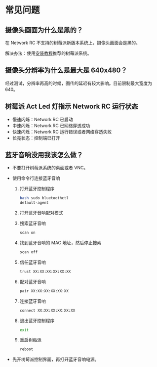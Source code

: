 # 常见问题

## 摄像头画面为什么是黑的？

在 Network RC 不支持的树莓派新版本系统上，摄像头画面会是黑的。

解决办法：使用[安装教程](./guide.md)推荐的树莓派系统。

## 摄像头分辨率为什么是最大是 640x480？

经过测试，分辨率再高的时候，图传的延迟有较大影响。目前限制最大宽度为 640。

## 树莓派 Act Led 灯指示 Network RC 运行状态

- 慢速闪烁：Network RC 已启动
- 中速闪烁：Network RC 已网络穿透成功
- 快速闪烁：Network RC 运行错误或者网络穿透失败
- 长亮状态：控制端已打开

## 蓝牙音响没用我该怎么做？

- 不要打开树莓派系统的桌面或者 VNC。
- 使用命令行连接蓝牙音响

  1.  打开蓝牙控制程序

      ```bash
      bash sudo bluetoothctl
      default-agent
      ```

  2.  打开蓝牙音响配对模式
  3.  搜索蓝牙音响

      ```bash
      scan on
      ```

  4.  找到蓝牙音响的 MAC 地址，然后停止搜索

      ```bash
      scan off
      ```

  5.  信任蓝牙音响

      ```bash
      trust XX:XX:XX:XX:XX:XX
      ```

  6.  配对蓝牙音响

      ```bash
      pair XX:XX:XX:XX:XX:XX
      ```

  7.  连接蓝牙音响

      ```bash
      connect XX:XX:XX:XX:XX:XX
      ```

  8.  退出蓝牙控制程序
      ```bash
      exit
      ```
  9.  重启树莓派
      ```bash
      reboot
      ```

- 先开树莓派控制界面，再打开蓝牙音响电源。
